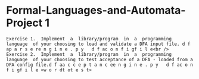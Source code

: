 # Formal-Languages-and-Automata-Project 1 
    Exercise 1.  Implement  a  library/program  in  a  programming  language  of your choosing to load and validate a DFA input file. d f ap a r s e re n g i n e . p y   d f ac o n f i gf i l e<br />
    Exercise 2.  Implement  a  library/program  in  a  programming  language  of your choosing to test acceptance of a DFA - loaded from a DFA config file.d f aa c c e p t a n c ee n g i n e . p y   d f ac o n f i gf i l e <w o r dt ot e s t>

